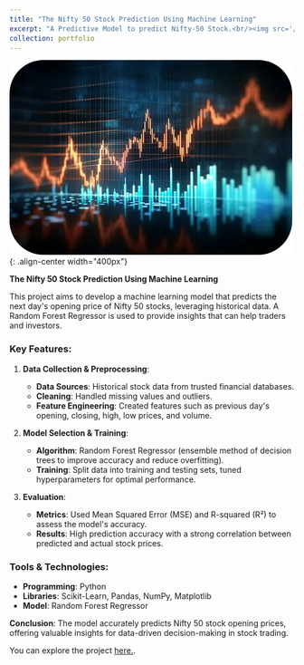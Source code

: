 ```yaml
---
title: "The Nifty 50 Stock Prediction Using Machine Learning"
excerpt: "A Predictive Model to predict Nifty-50 Stock.<br/><img src='/images/nift50epg.jpg'>"
collection: portfolio
---
```


![Nifty-50](/images/nifty50.png){: .align-center width="400px"}

**The Nifty 50 Stock Prediction Using Machine Learning**

This project aims to develop a machine learning model that predicts the next day's opening price of Nifty 50 stocks, leveraging historical data. A Random Forest Regressor is used to provide insights that can help traders and investors.

### Key Features:

1. **Data Collection & Preprocessing**:
   - **Data Sources**: Historical stock data from trusted financial databases.
   - **Cleaning**: Handled missing values and outliers.
   - **Feature Engineering**: Created features such as previous day's opening, closing, high, low prices, and volume.

2. **Model Selection & Training**:
   - **Algorithm**: Random Forest Regressor (ensemble method of decision trees to improve accuracy and reduce overfitting).
   - **Training**: Split data into training and testing sets, tuned hyperparameters for optimal performance.

3. **Evaluation**:
   - **Metrics**: Used Mean Squared Error (MSE) and R-squared (R²) to assess the model's accuracy.
   - **Results**: High prediction accuracy with a strong correlation between predicted and actual stock prices.

### Tools & Technologies:
- **Programming**: Python
- **Libraries**: Scikit-Learn, Pandas, NumPy, Matplotlib
- **Model**: Random Forest Regressor

**Conclusion**: The model accurately predicts Nifty 50 stock opening prices, offering valuable insights for data-driven decision-making in stock trading. 

You can explore the project [here.](https://github.com/sourish-ml/The-Nifty-50-Stock-Prediction-using-Machine-Learning).